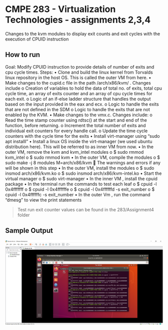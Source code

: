# CMPE 283 - Virtualization Technologies - assignments 2,3,4
Changes to the kvm modules to display exit counts and exit cycles with the execution of CPUID instruction

## How to run

Goal: Modify CPUID instruction to provide details of number of exits and cpu cycle times.
Steps:
•	Clone and build the linux kernel from Torvalds linux repository in the host OS. This is called the outer VM from here.
•	Make changes to the cupid.c file in the path /arch/x86/kvm/ . Changes include
        o	Creation of variables to hold the data of total no. of exits, total cpu cycle time, an array of exits counter and an array of cpu cycle times for each exit.
        o	Logic of an if-else ladder structure that handles the output based on the input provided in the eax and ecx.
        o	Logic to handle the exits that are not defined in the SDM
        o	Logic to handle the exits that are not enabled by the KVM.
•	Make changes to the vmx.c. Changes include:
        o	Read the time stamp counter using rdtsc() at the start and end of the function, before returning.
        o	Increment the total number of exits and individual exit counters for every handle call.
        o	Update the time cycle counters with the cycle time for the exits
•	Install virt-manager using “sudo apt installl”
•	Install a linux OS inside the virt-manager (we used ubuntu distribution here). This will be referred to as inner VM from now.
•	In the outer VM, remove the kvm and kvm_intel modules
        o	$ sudo rmmod kvm_intel
        o	$ sudo rmmod kvm
•	In the outer VM, compile the modules
        o	$ sudo make -j 8 modules M=arch/x86/kvm
            	The warnings and errors if any will be shown in this step
•	In the outer VM, install the modules
        o	$ sudo insmod arch/x86/kvm.ko
        o	$ sudo insmod arch/x86/kvm-intel.ko
•	Start the virtual manager 
        o	$ sudo virt-manager
•	In the inner VM , install the cpuid package
•	In the terminal run the commands to test each leaf
        o	$ cpuid -l 0x4fffffff
        o	$ cpuid -l 0x4ffffffe
        o	$ cpuid -l 0x4ffffffd -s exit_number
        o	$ cpuid -l 0x4ffffffc -s exit_number
•	In the outer Vm , run the command “dmesg” to view the print statements


> Test run exit counter values can be found in the 283/Assignment4 folder


## Sample Output

<img width="900" alt="SampleOutput" src="https://github.com/cvamsik/CMPE283Assn3/blob/master/SampleOutput.png">
